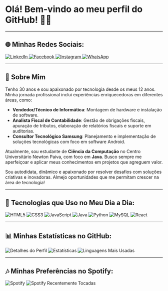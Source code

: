 <h1>Olá! Bem-vindo ao meu perfil do GitHub! 🙌🏽</h1>
<hr>

<h2>🌐 Minhas Redes Sociais:</h2>
<p>
  <a href="https://www.linkedin.com/in/maur%C3%ADcio-theodoro-98443598/" target="_blank">
    <img src="https://img.shields.io/badge/LinkedIn-0077B5?style=for-the-badge&logo=linkedin&logoColor=white" alt="LinkedIn">
  </a>
  <a href="https://www.facebook.com/mauricio.antonio.376" target="_blank">
    <img src="https://img.shields.io/badge/Facebook-1877F2?style=for-the-badge&logo=facebook&logoColor=white" alt="Facebook">
  </a>
  <a href="https://www.instagram.com/mtheodoroneto/?igsh=bmUzZ28xZWVsZTRh" target="_blank">
    <img src="https://img.shields.io/badge/Instagram-E4405F?style=for-the-badge&logo=instagram&logoColor=white" alt="Instagram">
  </a>
  <a href="https://wa.me/5531994755000" target="_blank">
    <img src="https://img.shields.io/badge/WhatsApp-25D366?style=for-the-badge&logo=whatsapp&logoColor=white" alt="WhatsApp">
  </a>
</p>

<hr>

<h2>🔢 Sobre Mim</h2>
<p>
  Tenho 30 anos e sou apaixonado por tecnologia desde os meus 12 anos. Minha jornada profissional inclui experiências enriquecedoras em diferentes áreas, como:
</p>
<ul>
  <li><b>Vendedor/Técnico de Informática</b>: Montagem de hardware e instalação de software.</li>
  <li><b>Analista Fiscal de Contabilidade</b>: Gestão de obrigações fiscais, apuração de tributos, elaboração de relatórios fiscais e suporte em auditorias.</li>
  <li><b>Consultor Tecnológico Samsung</b>: Planejamento e implementação de soluções tecnológicas com foco em software Android.</li>
</ul>
<p>
  Atualmente, sou estudante de <b>Ciência da Computação</b> no Centro Universitário Newton Paiva, com foco em <b>Java</b>. Busco sempre me aperfeiçoar e aplicar meus conhecimentos em projetos que agreguem valor.
</p>
<p>
  Sou autodidata, dinâmico e apaixonado por resolver desafios com soluções criativas e inovadoras. Almejo oportunidades que me permitam crescer na área de tecnologia!
</p>

<hr>

<h2>🎨 Tecnologias que Uso no Meu Dia a Dia:</h2>
<p>
  <img src="https://img.shields.io/badge/HTML5-E34F26?style=for-the-badge&logo=html5&logoColor=white" alt="HTML5">
  <img src="https://img.shields.io/badge/CSS3-1572B6?style=for-the-badge&logo=css3&logoColor=white" alt="CSS3">
  <img src="https://img.shields.io/badge/JavaScript-323330?style=for-the-badge&logo=javascript&logoColor=F7DF1E" alt="JavaScript">
  <img src="https://img.shields.io/badge/Java-ED8B00?style=for-the-badge&logo=openjdk&logoColor=white" alt="Java">
  <img src="https://img.shields.io/badge/Python-14354C?style=for-the-badge&logo=python&logoColor=white" alt="Python">
  <img src="https://img.shields.io/badge/MySQL-00000F?style=for-the-badge&logo=mysql&logoColor=white" alt="MySQL">
  <img src="https://img.shields.io/badge/React-20232A?style=for-the-badge&logo=react&logoColor=61DAFB" alt="React">
</p>

<hr>

<h2>📊 Minhas Estatísticas no GitHub:</h2>
<p>
  <img src="http://github-profile-summary-cards.vercel.app/api/cards/profile-details?username=mauricio-theodoro&theme=github_dark" alt="Detalhes do Perfil">
  <img src="http://github-profile-summary-cards.vercel.app/api/cards/stats?username=mauricio-theodoro&theme=github_dark" alt="Estatísticas">
  <img src="http://github-profile-summary-cards.vercel.app/api/cards/repos-per-language?username=mauricio-theodoro&theme=github_dark" alt="Linguagens Mais Usadas">
</p>

<hr>

<h2>🎶 Minhas Preferências no Spotify:</h2>
<p>
  <img src="https://spotify-github-profile.vercel.app/api/view?uid=mauricioantonionetinho&cover_image=true&theme=default" alt="Spotify">
  <img src="https://spotify-recently-played-readme.vercel.app/api?user=mauricioantonionetinho&count=10" alt="Spotify Recentemente Tocadas">
</p>
